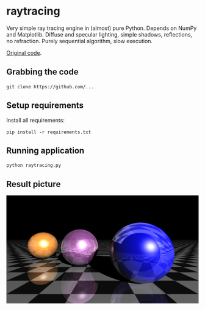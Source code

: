 # raytracing

Very simple ray tracing engine in (almost) pure Python. Depends on NumPy and Matplotlib. Diffuse and specular lighting, simple shadows, reflections, no refraction. Purely sequential algorithm, slow execution.

[Original code](https://gist.github.com/rossant/6046463).

## Grabbing the code
```
git clone https://github.com/...
```

## Setup requirements
Install all requirements:
```
pip install -r requirements.txt
```

## Running application
```
python raytracing.py
```

## Result picture
![Result picture](fig.png)

